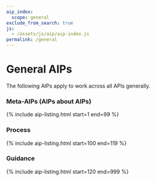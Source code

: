 ```yaml
---
aip_index:
  scope: general
exclude_from_search: true
js:
  - /assets/js/aip/aip-index.js
permalink: /general
---
```


# General AIPs

The following AIPs apply to work across all APIs generally.

### Meta-AIPs (AIPs about AIPs)

{% include aip-listing.html start=1 end=99 %}

### Process

{% include aip-listing.html start=100 end=119 %}

### Guidance

{% include aip-listing.html start=120 end=999 %}
